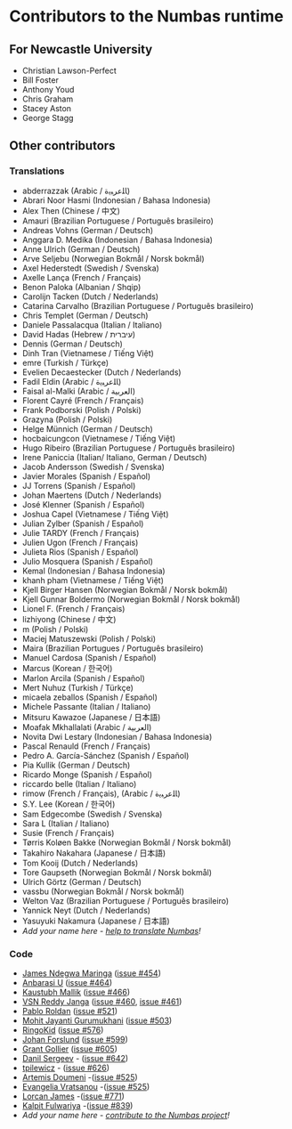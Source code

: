 # Contributors to the Numbas runtime

## For Newcastle University

* Christian Lawson-Perfect
* Bill Foster
* Anthony Youd
* Chris Graham
* Stacey Aston
* George Stagg

## Other contributors

### Translations

* abderrazzak (Arabic / ﺎﻠﻋﺮﺒﻳﺓ)
* Abrari Noor Hasmi (Indonesian / Bahasa Indonesia)
* Alex Then (Chinese / 中文)
* Amauri (Brazilian Portuguese / Português brasileiro)
* Andreas Vohns (German / Deutsch)
* Anggara D. Medika (Indonesian / Bahasa Indonesia)
* Anne Ulrich (German / Deutsch)
* Arve Seljebu (Norwegian Bokmål / Norsk bokmål)
* Axel Hederstedt (Swedish / Svenska)
* Axelle Lança (French / Français)
* Benon Paloka (Albanian / Shqip)
* Carolijn Tacken (Dutch / Nederlands)
* Catarina Carvalho (Brazilian Portuguese / Português brasileiro)
* Chris Templet (German / Deutsch)
* Daniele Passalacqua (Italian / Italiano)
* David Hadas (Hebrew / עיברית)
* Dennis (German / Deutsch)
* Dinh Tran (Vietnamese / Tiếng Việt)
* emre (Turkish / Türkçe)
* Evelien Decaestecker (Dutch / Nederlands)
* Fadil Eldin (Arabic / ﺎﻠﻋﺮﺒﻳﺓ)
* Faisal al-Malki (Arabic / العربية)
* Florent Cayré (French / Français)
* Frank Podborski (Polish / Polski)
* Grazyna (Polish / Polski)
* Helge Münnich (German / Deutsch)
* hocbaicungcon (Vietnamese / Tiếng Việt)
* Hugo Ribeiro (Brazilian Portuguese / Português brasileiro)
* Irene Paniccia (Italian/ Italiano, German / Deutsch)
* Jacob Andersson (Swedish / Svenska)
* Javier Morales (Spanish / Español)
* JJ Torrens (Spanish / Español)
* Johan Maertens (Dutch / Nederlands)
* José Klenner (Spanish / Español)
* Joshua Capel (Vietnamese / Tiếng Việt)
* Julian Zylber (Spanish / Español)
* Julie TARDY (French / Français)
* Julien Ugon (French / Français)
* Julieta Rios (Spanish / Español)
* Julio Mosquera (Spanish / Español)
* Kemal (Indonesian / Bahasa Indonesia)
* khanh pham (Vietnamese / Tiếng Việt)
* Kjell Birger Hansen (Norwegian Bokmål / Norsk bokmål)
* Kjell Gunnar Boldermo (Norwegian Bokmål / Norsk bokmål)
* Lionel F. (French / Français)
* lizhiyong (Chinese / 中文)
* m (Polish / Polski)
* Maciej Matuszewski (Polish / Polski)
* Maira (Brazilian Portugues / Português brasileiro)
* Manuel Cardosa (Spanish / Español)
* Marcus (Korean / 한국어)
* Marlon Arcila (Spanish / Español)
* Mert Nuhuz (Turkish / Türkçe)
* micaela zeballos (Spanish / Español)
* Michele Passante (Italian / Italiano)
* Mitsuru Kawazoe (Japanese / 日本語)
* Moafak Mkhallalati (Arabic / العربية)
* Novita Dwi Lestary (Indonesian / Bahasa Indonesia)
* Pascal Renauld (French / Français)
* Pedro A. García-Sánchez (Spanish / Español)
* Pia Kullik (German / Deutsch)
* Ricardo Monge (Spanish / Español)
* riccardo belle (Italian / Italiano)
* rimow (French / Français), (Arabic / ﺎﻠﻋﺮﺒﻳﺓ)
* S.Y. Lee (Korean / 한국어)
* Sam Edgecombe (Swedish / Svenska)
* Sara L (Italian / Italiano)
* Susie (French / Français)
* Tørris Koløen Bakke (Norwegian Bokmål / Norsk bokmål)
* Takahiro Nakahara (Japanese / 日本語)
* Tom Kooij (Dutch / Nederlands)
* Tore Gaupseth (Norwegian Bokmål / Norsk bokmål)
* Ulrich Görtz (German / Deutsch)
* vassbu (Norwegian Bokmål / Norsk bokmål)
* Welton Vaz (Brazilian Portuguese / Português brasileiro)
* Yannick Neyt (Dutch / Nederlands)
* Yasuyuki Nakamura (Japanese / 日本語)
* *Add your name here - [help to translate Numbas](https://poeditor.com/join/project/4yrwn1Nc2l)!*

### Code

* [James Ndegwa Maringa](https://github.com/wandeg) ([issue #454](https://github.com/numbas/Numbas/issues/454))
* [Anbarasi U](https://github.com/anbarasiu) ([issue #464](https://github.com/numbas/Numbas/issues/464))
* [Kaustubh Mallik](https://github.com/kaustubhmallik) ([issue #466](https://github.com/numbas/Numbas/issues/466))
* [VSN Reddy Janga](https://github.com/janga1997) ([issue #460](https://github.com/numbas/Numbas/issues/460), [issue #461](https://github.com/numbas/Numbas/issues/461))
* [Pablo Roldan](https://github.com/Roldans) ([issue #521](https://github.com/numbas/Numbas/issues/521))
* [Mohit Jayanti Gurumukhani](https://github.com/mjguru) ([issue #503](https://github.com/numbas/Numbas/issues/503))
* [RingoKid](https://github.com/RingoKid) ([issue #576](https://github.com/numbas/Numbas/issues/573))
* [Johan Forslund](https://github.com/johanforslund) ([issue #599](https://github.com/numbas/Numbas/issues/599))
* [Grant Gollier](https://github.com/gragollier) ([issue #605](https://github.com/numbas/Numbas/issues/605))
* [Danil Sergeev](https://github.com/yungcatx) - ([issue #642](https://github.com/numbas/Numbas/issues/634))
* [tpilewicz](https://github.com/tpilewicz) - ([issue #626](https://github.com/numbas/Numbas/issues/626))
* [Artemis Doumeni](https://github.com/artemdou) -([issue #525](https://github.com/numbas/Numbas/issues/525))
* [Evangelia Vratsanou](https://github.com/EVratsanou) -([issue #525](https://github.com/numbas/Numbas/issues/525))
* [Lorcan James](https://github.com/lorcanj) -([issue #771](https://github.com/numbas/Numbas/issues/771))
* [Kalpit Fulwariya](https://github.com/kalpitf1) -([issue #839](https://github.com/numbas/Numbas/issues/839))
* *Add your name here - [contribute to the Numbas project](http://www.numbas.org.uk/contributing-to-numbas/)!*
